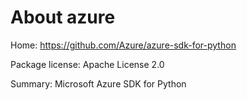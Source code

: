 About azure
===========

Home: https://github.com/Azure/azure-sdk-for-python

Package license: Apache License 2.0

Summary: Microsoft Azure SDK for Python
